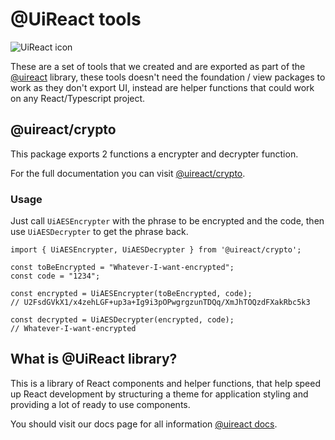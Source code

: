 # @UiReact tools
![UiReact icon](https://www.uireact.io/_next/static/media/sunglasses_cat.a5f3369a.gif)

These are a set of tools that we created and are exported as part of the [@uireact](https://uireact.io) library, these tools doesn't need the foundation / view packages to work as they don't export UI, instead are helper functions that could work on any React/Typescript project.

## @uireact/crypto

This package exports 2 functions a encrypter and decrypter function.

For the full documentation you can visit [@uireact/crypto](https://www.uireact.io/docs/crypto).

### Usage

Just call `UiAESEncrypter` with the phrase to be encrypted and the code, then use `UiAESDecrypter` to get the phrase back.

```tsx
import { UiAESEncrypter, UiAESDecrypter } from '@uireact/crypto';

const toBeEncrypted = "Whatever-I-want-encrypted";
const code = "1234";

const encrypted = UiAESEncrypter(toBeEncrypted, code);
// U2FsdGVkX1/x4zehLGF+up3a+Ig9i3pOPwgrgzunTDQq/XmJhTOQzdFXakRbc5k3

const decrypted = UiAESDecrypter(encrypted, code);
// Whatever-I-want-encrypted

```

## What is @UiReact library?

This is a library of React components and helper functions, that help speed up React development by structuring a theme for application styling and providing a lot of ready to use components.

You should visit our docs page for all information [@uireact docs](https://uireact.io).
